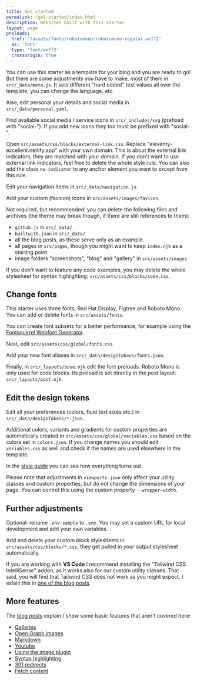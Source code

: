 ```yaml
---
title: Get started
permalink: /get-started/index.html
description: Websites built with this starter
layout: page
preloads:
  href: '/assets/fonts/robotomono/robotomono-regular.woff2'
  as: 'font'
  type: 'font/woff2'
  crossorigin: true
---
```


You can use this starter as a template for your blog and you are ready to go! But there are some adjustments you have to make, most of them in `src/_data/meta.js`. It sets different "hard coded" text values all over the template, you can change the language, etc.

Also, edit personal your details and social media in `src/_data/personal.yaml`.

Find available social media / service icons in `src/_includes/svg` (prefixed with "social-").
If you add new icons they too must be prefixed with "social-".

Open `src/assets/css/blocks/external-link.css`. Replace "eleventy-excellent.netlify.app" with your own domain. This is about the external link indicators, they are matched with your domain. If you don't want to use external link indicators, feel free to delete the whole style rule. You can also add the class `no-indicator` to any anchor element you want to except from this rule.

Edit your navigation items in `src/_data/navigation.js`.

Add your custom (favicon) icons in `src/assets/images/favicon`.

Not required, but recommended: you can delete the following files and archives (the theme may break though, if there are still references to them):

- `github.js` in `src/_data/`
- `builtwith.json` in `src/_data/`
- all the blog posts, as these serve only as an example
- all pages in `src/pages`, though you might want to keep `index.njk` as a starting point
- image folders "screenshots", "blog" and "gallery" in `src/assets/images`

If you don't want to feature any code examples, you may delete the whole stylesheet for syntax highlighting: `src/assets/css/blocks/code.css`.

## Change fonts

This starter uses three fonts, Red Hat Display, Figtree and Roboto Mono. You can add or delete fonts in `src/assets/fonts`.

You can create font subsets for a better performance, for example using the [Fontsquirrel Webfont Generator](https://www.fontsquirrel.com/tools/webfont-generator).

Next, edit `src/assets/css/global/fonts.css`.

Add your new font aliases in `src/_data/designTokens/fonts.json`.

Finally, in `src/_layouts/base.njk` edit the font preloads. Roboto Mono is only used for code blocks. Its preload is set directly in the post layout: `src/_layouts/post.njk`.

## Edit the design tokens

Edit all your preferences (colors, fluid text sizes etc.) in `src/_data/designTokens/*.json`.

Additional colors, variants and gradients for custom properties are automatically created in `src/assets/css/global/variables.css` based on the colors set in `colors.json`. If you change names you should edit `variables.css` as well and check if the names are used elsewhere in the template.

In the [style guide](/styleguide/) you can see how everything turns out.

Please note that adjustments in `viewports.json` only affect your utility classes and custom properties, but do not change the dimensions of your page. You can control this using the custom property `--wrapper-width`.

## Further adjustments

Optional: rename `.env-sample` to `.env`. You may set a custom URL for local development and add your own variables.

Add and delete your custom block stylesheets in `src/assets/css/blocks/*.css`, they get pulled in your output stylesheet automatically.

If you are working with **VS Code** I recommend installing the "Tailwind CSS IntelliSense" addon, as it works also for our custom utility classes. That said, you will find that Tailwind CSS does not work as you might expect. I exlain this in [one of the blog posts](/blog/what-is-tailwind-css-doing-here/).

## More features

The [blog posts](/blog/) explain / show some basic features that aren't covered here:

- [Galleries](/blog/post-with-a-gallery/)
- [Open Graph images](/blog/open-graph-images/)
- [Markdown](/blog/post-with-all-the-markdown/)
- [Youtube](/blog/post-with-a-video/)
- [Using the image plugin](/blog/post-with-an-image/)
- [Syntax highlighting](/blog/post-with-some-code/)
- [301 redirects](/blog/post-with-301-redirects/)
- [Fetch content](/blog/post-with-fetched-content/)
